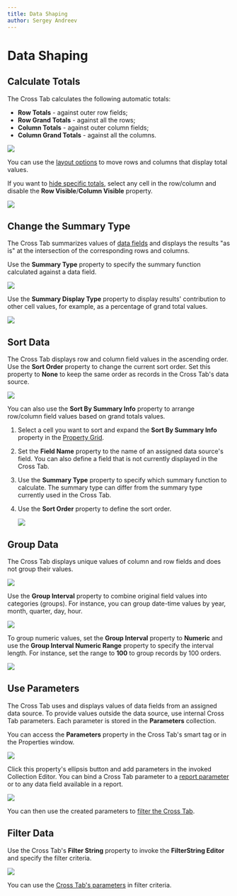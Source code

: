```yaml
---
title: Data Shaping
author: Sergey Andreev
---
```

# Data Shaping

## Calculate Totals

The Cross Tab calculates the following automatic totals:

* **Row Totals** - against outer row fields;
* **Row Grand Totals** - against all the rows;
* **Column Totals** - against outer column fields;
* **Column Grand Totals** - against all the columns.

![](../../../../../images/eurd-win-cross-tab-totals-types.png)

You can use the [layout options](layout-and-print-options.md) to move rows and columns that display total values.

If you want to [hide specific totals](layout-and-print-options.md#hide-specific-rows-and-columns), select any cell in the row/column and disable the **Row Visible**/**Column Visible** property.

![](../../../../../images/eurd-win-cross-tab-column-visible.png)

## Change the Summary Type

The Cross Tab summarizes values of [data fields](cross-tab-fields.md#data-fields) and displays the results "as is" at the intersection of the corresponding rows and columns.

Use the **Summary Type** property to specify the summary function calculated against a data field.

![](../../../../../images/eurd-win-cross-tab-data-field-summary-type-property.png)

Use the **Summary Display Type** property to display results' contribution to other cell values, for example, as a percentage of grand total values.

![](../../../../../images/eurd-win-cross-tab-data-field-summary-display-type.png)

## Sort Data

The Cross Tab displays row and column field values in the ascending order. Use the **Sort Order** property to change the current sort order. Set this property to **None** to keep the same order as records in the Cross Tab's data source.

![](../../../../../images/eurd-win-cross-tab-sort-order-property-none.png)

You can also use the **Sort By Summary Info** property to arrange row/column field values based on grand totals values.

1. Select a cell you want to sort and expand the **Sort By Summary Info** property in the [Property Grid](../../report-designer-tools/ui-panels/property-grid-tabbed-view.md).
1. Set the **Field Name** property to the name of an assigned data source's field. You can also define a field that is not currently displayed in the Cross Tab.
1. Use the **Summary Type** property to specify which summary function to calculate. The summary type can differ from the summary type currently used in the Cross Tab.
1. Use the **Sort Order** property to define the sort order.

    ![](../../../../../images/eurd-win-cross-tab-sort-by-summary-info.png)

## Group Data

The Cross Tab displays unique values of column and row fields and does not group their values.

![](../../../../../images/eurd-win-cross-tab-group-interval-default.png)

Use the **Group Interval** property to combine original field values into categories (groups). For instance, you can group date-time values by year, month, quarter, day, hour.

![](../../../../../images/eurd-win-cross-tab-group-interval-date-year.png)

To group numeric values, set the **Group Interval** property to **Numeric** and use the **Group Interval Numeric Range** property to specify the interval length. For instance, set the range to **100** to group records by 100 orders.

![](../../../../../images/eurd-win-cross-tab-numeric-values-grouped.png)

## Use Parameters

The Cross Tab uses and displays values of data fields from an assigned data source. To provide values outside the data source, use internal Cross Tab parameters. Each parameter is stored in the **Parameters** collection.

You can access the **Parameters** property in the Cross Tab's smart tag or in the Properties window.

![](../../../../../images/eurd-win-cross-tab-parameters-property.png)

Click this property's ellipsis button and add parameters in the invoked Collection Editor. You can bind a Cross Tab parameter to a [report parameter](../../shape-report-data/use-report-parameters.md) or to any data field available in a report.

![](../../../../../images/eurd-win-cross-tab-create-internal-parameter.png)

You can then use the created parameters to [filter the Cross Tab](#filter-data).

## Filter Data

Use the Cross Tab's **Filter String** property to invoke the **FilterString Editor** and specify the filter criteria.

![](../../../../../images/eurd-win-cross-tab-filter-data.png)

You can use the [Cross Tab's parameters](#use-parameters) in filter criteria.